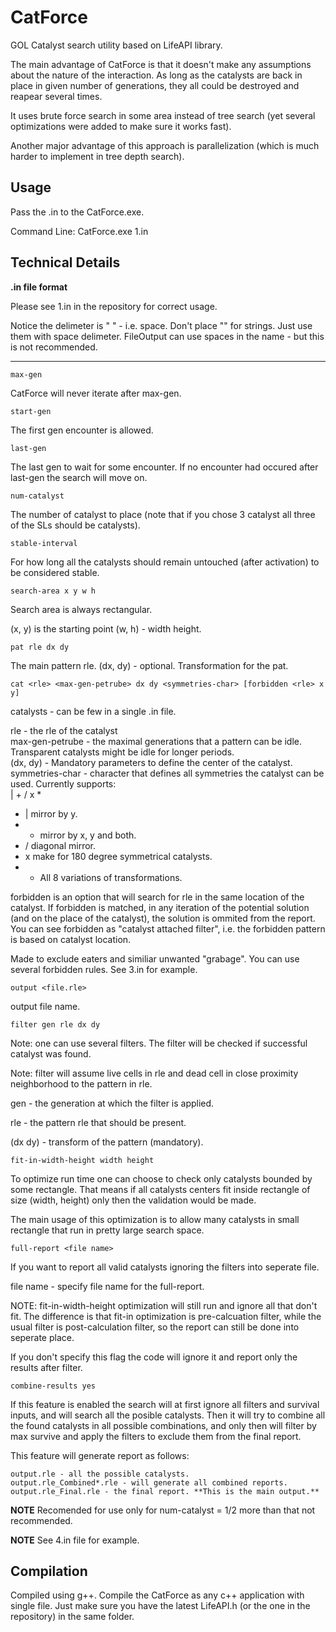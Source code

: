 # CatForce
GOL Catalyst search utility based on LifeAPI library. 

The main advantage of CatForce is that it doesn't make any assumptions about the nature of the interaction. As long as the catalysts are back in place in given number of generations, they all could be destroyed and reapear several times. 

It uses brute force search in some area instead of tree search (yet several optimizations were added to make sure it works fast). 

Another major advantage of this approach is parallelization (which is much harder to implement in tree depth search). 

Usage
--

Pass the .in to the CatForce.exe. 

Command Line: CatForce.exe 1.in

Technical Details
--

**.in file format** 

Please see 1.in in the repository for correct usage. 

Notice the delimeter is " " - i.e. space. 
Don't place "" for strings. Just use them with space delimeter. 
FileOutput can use spaces in the name - but this is not recommended. 

---

`max-gen`

CatForce will never iterate after max-gen. 

`start-gen`

The first gen encounter is allowed. 

`last-gen`

The last gen to wait for some encounter. If no encounter had occured after last-gen the search will move on. 

`num-catalyst`

The number of catalyst to place (note that if you chose 3 catalyst all three of the SLs should be catalysts). 

`stable-interval`

For how long all the catalysts should remain untouched (after activation) to be considered stable. 

`search-area x y w h`

Search area is always rectangular. 

(x, y) is the starting point (w, h) - width height. 

`pat rle dx dy`

The main pattern rle. 
(dx, dy) - optional. Transformation for the pat. 

`cat <rle> <max-gen-petrube> dx dy <symmetries-char> [forbidden <rle> x y]`

catalysts - can be few in a single .in file. 

rle - the rle of the catalyst    
max-gen-petrube - the maximal generations that a pattern can be idle. Transparent catalysts might be idle for longer periods.    
(dx, dy) - Mandatory parameters to define the center of the catalyst.    
symmetries-char - character that defines all symmetries the catalyst can be used. Currently supports:    
| + / x *

-  |   mirror by y.
-  +   mirror by x, y and both. 
-  /  diagonal mirror.
-  x  make for 180 degree symmetrical catalysts.
-  *  All 8 variations of transformations. 

forbidden is an option that will search for rle in the same location of the catalyst. If forbidden is matched, in any iteration of the potential solution (and on the place of the catalyst), the solution is ommited from the report. You can see forbidden as "catalyst attached filter", i.e. the forbidden pattern is based on catalyst location. 

Made to exclude eaters and similiar unwanted "grabage". You can use several forbidden rules. See 3.in for example. 

`output <file.rle>`

output file name. 

`filter gen rle dx dy`

Note: one can use several filters. The filter will be checked if successful catalyst was found. 

Note: filter will assume live cells in rle and dead cell in close proximity neighborhood to the pattern in rle. 

gen - the generation at which the filter is applied. 

rle - the pattern rle that should be present. 

(dx dy) - transform of the pattern (mandatory). 

`fit-in-width-height width height`

To optimize run time one can choose to check only catalysts bounded by some rectangle. That means if all catalysts centers fit inside rectangle of size (width, height) only then the validation would be made. 

The main usage of this optimization is to allow many catalysts in small rectangle that run in pretty large search space. 

`full-report <file name>`

If you want to report all valid catalysts ignoring the filters into seperate file.

file name - specify file name for the full-report. 

 NOTE: fit-in-width-height optimization will still run and ignore all that don't fit. The difference is that fit-in optimization is pre-calcuation filter, while the usual filter is post-calculation filter, so the report can still be done into seperate place. 
 
 If you don't specify this flag the code will ignore it and report only the results after filter. 
 
 `combine-results yes`
 
 If this feature is enabled the search will at first ignore all filters and survival inputs, and will search all the posible catalysts. Then it will try to combine all the found catalysts in all possible combinations, and only then will filter by max survive and apply the filters to exclude them from the final report. 
 
 This feature will generate report as follows: 
 
 `output.rle - all the possible catalysts.     `     
 `output.rle_Combined*.rle - will generate all combined reports.    `     
 `output.rle_Final.rle - the final report. **This is the main output.**    `    
 
 **NOTE** Recomended for use only for num-catalyst = 1/2 more than that not recommended. 
 
 **NOTE** See 4.in file for example. 
 
 
  Compilation
--

Compiled using g++. 
Compile the CatForce as any c++ application with single file. 
Just make sure you have the latest LifeAPI.h (or the one in the repository) in the same folder. 

